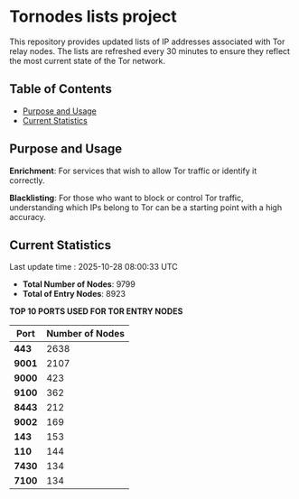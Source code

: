# Tornodes lists project

This repository provides updated lists of IP addresses associated with Tor relay nodes. The lists are refreshed every 30 minutes to ensure they reflect the most current state of the Tor network.

## Table of Contents

- [Purpose and Usage](#purpose-and-usage)
- [Current Statistics](#current-statistics)


## Purpose and Usage

**Enrichment**: For services that wish to allow Tor traffic or identify it correctly.

**Blacklisting**: For those who want to block or control Tor traffic, understanding which IPs belong to Tor can be a starting point with a high accuracy.

## Current Statistics

Last update time : 2025-10-28 08:00:33 UTC

- **Total Number of Nodes**: 9799
- **Total of Entry Nodes**: 8923

**TOP 10 PORTS USED FOR TOR ENTRY NODES**

| **Port** | **Number of Nodes** |
|------|-----------------|
| **443**   | 2638  |
| **9001**   | 2107  |
| **9000**   | 423  |
| **9100**   | 362  |
| **8443**   | 212  |
| **9002**   | 169  |
| **143**   | 153  |
| **110**   | 144  |
| **7430**   | 134  |
| **7100**   | 134  |

